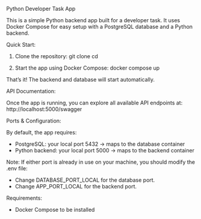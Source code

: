 Python Developer Task App

This is a simple Python backend app built for a developer task.
It uses Docker Compose for easy setup with a PostgreSQL database and a Python backend.

Quick Start:

1. Clone the repository:
git clone <your-repo-url>
cd <your-project-directory>

2. Start the app using Docker Compose:
docker compose up

That’s it! The backend and database will start automatically.

API Documentation:

Once the app is running, you can explore all available API endpoints at:
http://localhost:5000/swagger

Ports & Configuration:

By default, the app requires:
- PostgreSQL: your local port 5432 → maps to the database container
- Python backend: your local port 5000 → maps to the backend container

Note: If either port is already in use on your machine, you should modify the .env file:
- Change DATABASE_PORT_LOCAL for the database port.
- Change APP_PORT_LOCAL for the backend port.

Requirements:
- Docker Compose to be installed
